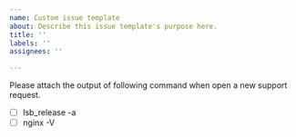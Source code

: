 ```yaml
---
name: Custom issue template
about: Describe this issue template's purpose here.
title: ''
labels: ''
assignees: ''

---
```


Please attach the output of following command when open a new support request.

- [ ] lsb_release -a
- [ ] nginx -V
